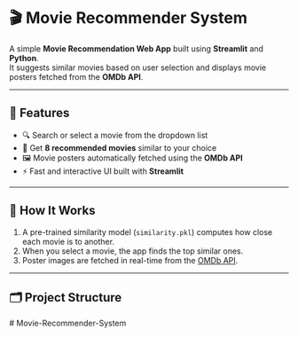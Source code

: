 # 🎬 Movie Recommender System

A simple **Movie Recommendation Web App** built using **Streamlit** and **Python**.  
It suggests similar movies based on user selection and displays movie posters fetched from the **OMDb API**.

---

## 🚀 Features
- 🔍 Search or select a movie from the dropdown list  
- 🎥 Get **8 recommended movies** similar to your choice  
- 🖼️ Movie posters automatically fetched using the **OMDb API**  
- ⚡ Fast and interactive UI built with **Streamlit**

---

## 🧠 How It Works
1. A pre-trained similarity model (`similarity.pkl`) computes how close each movie is to another.  
2. When you select a movie, the app finds the top similar ones.  
3. Poster images are fetched in real-time from the [OMDb API](https://www.omdbapi.com/).  

---

## 🗂️ Project Structure
#   M o v i e - R e c o m m e n d e r - S y s t e m  
 